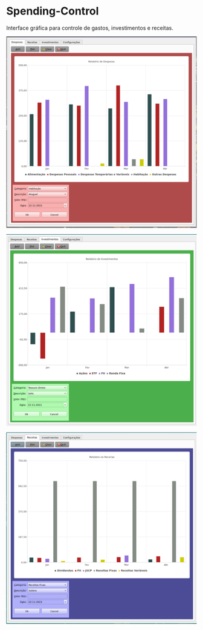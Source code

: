# Spending-Control
Interface gráfica para controle de gastos, investimentos e receitas.


![despesas](https://github.com/ph-moura/Spending-Control/blob/master/images/despesas.png)

![investimentos](https://github.com/ph-moura/Spending-Control/blob/master/images/investimentos.png)

![receitas](https://github.com/ph-moura/Spending-Control/blob/master/images/receitas.png)




